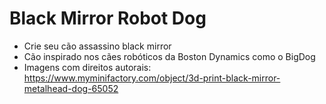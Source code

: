 # Black Mirror Robot Dog
- Crie seu cão assassino black mirror
- Cão inspirado nos cães robóticos da Boston Dynamics como o BigDog
- Imagens com direitos autorais: https://www.myminifactory.com/object/3d-print-black-mirror-metalhead-dog-65052
